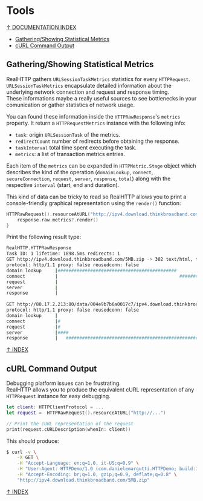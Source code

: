 # Tools

[↑ DOCUMENTATION INDEX](./../README.md#documentation)

- [Gathering/Showing Statistical Metrics](#gatheringshowing-statistical-metrics)
- [cURL Command Output](#curl-command-output)

## Gathering/Showing Statistical Metrics

RealHTTP gathers `URLSessionTaskMetrics` statistics for every `HTTPRequest`. `URLSessionTaskMetrics` encapsulate detailed information about the underlying network connection and request and response timing.  
These informations maybe a really useful sources to see bottlenecks in your comunication or gather statistics of network usage.

You can found these information inside the `HTTPRawResponse`'s `metrics` property. It return a `HTTPRequestMetrics` instance with the following info:

- `task`: origin `URLSessionTask` of the metrics.
- `redirectCount` number of redirects before obtaining the response.
- `taskInterval` total time spent executing the task.
- `metrics`: a list of transaction metrics entries.

Each item of the `metrics` can be expanded in `HTTPMetric.Stage` object which describes the kind of the operation (`domainLookup`, `connect`, `secureConnection`, `request`, `server`, `response`, `total`) along with the respective `interval` (start, end and duration).

This kind of data can be tricky to read so RealHTTP allows you to print a console-friendly graphical representation using the `render()` function:

```swift
HTTPRawRequest().resourceAtURL("http://ipv4.download.thinkbroadband.com/5MB.zip").onResponse { response in
    response.raw.metrics?.render()
}
```

Print the following result type:

```sh
RealHTTP.HTTPRawResponse
Task ID: 1 lifetime: 1898.5ms redirects: 1
GET http://ipv4.download.thinkbroadband.com/5MB.zip -> 302 text/html, through network-load
protocol: http/1.1 proxy: false reusedconn: false
domain lookup     |############################################                                    |  92.0ms
connect           |                                             ###########################        |  54.0ms
request           |                                                                       #        |   0.3ms
server            |                                                                       #########|  15.4ms
response          |                                                                               #|   1.4ms
                                                                                             total   167.8ms
GET http://80.17.2.213:80/data/004e9b7b6a0017c7/ipv4.download.thinkbroadband.com/5MB.zip -> 200 application/zip, through network-load
protocol: http/1.1 proxy: false reusedconn: false
domain lookup     |                                                                                |   0.0ms
connect           |#                                                                               |  17.0ms
request           |#                                                                               |   0.1ms
server            |####                                                                            |  43.7ms
response          |   #############################################################################|1473.0ms                        
```

[↑ INDEX](#tools)

## cURL Command Output

Debugging platform issues can be frustrating.  
RealHTTP allows you to produce the equivalent cURL representation of any `HTTPRequest` instance for easy debugging.

```swift
let client: HTTPClientProtocol = ...
let request =  HTTPRawRequest().resourceAtURL("http://...")

// Print the cURL representation of the request
print(request.cURLDescription(whenIn: client))
```

This should produce:

```sh
$ curl -v \
	-X GET \
	-H "Accept-Language: en;q=1.0, it-US;q=0.9" \
	-H "User-Agent: HTTPDemo/1.0 (com.danielemargutti.HTTPDemo; build:1; iOS 14.5.0) RealHTTP/0.9.0" \
	-H "Accept-Encoding: br;q=1.0, gzip;q=0.9, deflate;q=0.8" \
	"http://ipv4.download.thinkbroadband.com/5MB.zip"
```

[↑ INDEX](#tools)
